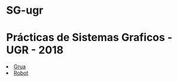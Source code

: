 # SG-ugr

<h1>Prácticas de Sistemas Graficos - UGR - 2018</h1>

<li><a href="practicasThreeSG/grua/">Grua</a></li>

<li><a href="practicasThreeSG/Robot/">Robot</a></li>


